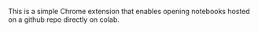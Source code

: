 This is a simple Chrome extension that enables opening notebooks hosted on a github repo directly on colab.